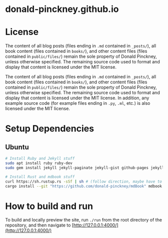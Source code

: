 # donald-pinckney.github.io

# License
The content of all blog posts (files ending in `.md` contained in `_posts/`), all book content (files contained in `books/`), and other content files  (files contained in `public/files/`) remain the sole property of Donald Pinckney, unless otherwise specified. The remaining source code used to format and display that content is licensed under the MIT license.

The content of all blog posts (files ending in `.md` contained in `_posts/`), all book content (files contained in `books/`), and other content files (files contained in `public/files/`) remain the sole property of Donald Pinckney, unless otherwise specified. The remaining source code used to format and display that content is licensed under the MIT license. In addition, any example source code (for example files ending in `.py`, `.ml`, etc.) is also licensed under the MIT license.

# Setup Dependencies
## Ubuntu
```bash
# Install Ruby and Jekyll stuff
sudo apt install ruby ruby-dev
sudo gem install jekyll jekyll-paginate jekyll-gist github-pages jekyll-sitemap jekyll-seo-tag bundler

# Install Rust and mdbook stuff
curl https://sh.rustup.rs -sSf | sh # (follow direction, maybe have to setup PATH, and probably restart your shell)
cargo install --git "https://github.com/donald-pinckney/mdBook" mdbook
```

# How to build and run
To build and locally preview the site, run `./run` from the root directory of the repository, and then navigate to [http://127.0.0.1:4000/](http://127.0.0.1:4000/)
